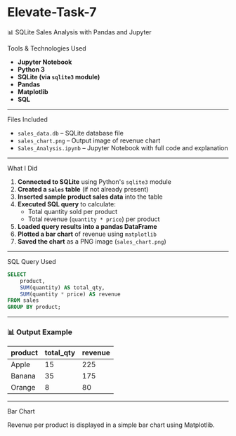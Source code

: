# Elevate-Task-7

📊 SQLite Sales Analysis with Pandas and Jupyter


 Tools & Technologies Used

- **Jupyter Notebook**
- **Python 3**
- **SQLite (via `sqlite3` module)**
- **Pandas**
- **Matplotlib**
- **SQL**

---

 Files Included

- `sales_data.db` – SQLite database file
- `sales_chart.png` – Output image of revenue chart
- `Sales_Analysis.ipynb` – Jupyter Notebook with full code and explanation

---

 What I Did

1. **Connected to SQLite** using Python's `sqlite3` module
2. **Created a `sales` table** (if not already present)
3. **Inserted sample product sales data** into the table
4. **Executed SQL query** to calculate:
   - Total quantity sold per product
   - Total revenue (`quantity * price`) per product
5. **Loaded query results into a pandas DataFrame**
6. **Plotted a bar chart** of revenue using `matplotlib`
7. **Saved the chart** as a PNG image (`sales_chart.png`)

---

 SQL Query Used

```sql
SELECT 
    product, 
    SUM(quantity) AS total_qty, 
    SUM(quantity * price) AS revenue 
FROM sales 
GROUP BY product;
```

---

### 📊 Output Example

| product | total_qty | revenue |
|---------|-----------|---------|
| Apple   | 15        | 225     |
| Banana  | 35        | 175     |
| Orange  | 8         | 80      |

---

 Bar Chart

Revenue per product is displayed in a simple bar chart using Matplotlib.

